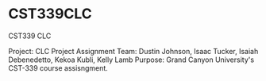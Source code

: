 # CST339CLC
 CST339 CLC 
 
Project: CLC Project Assignment
Team: Dustin Johnson,  Isaac Tucker, Isaiah Debenedetto, Kekoa Kubli, Kelly Lamb
Purpose: Grand Canyon University's CST-339 course assisngment.
